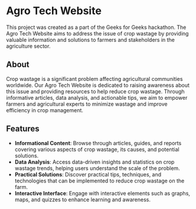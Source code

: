 
# Agro Tech Website

This project was created as a part of the Geeks for Geeks hackathon. The Agro Tech Website aims to address the issue of crop wastage by providing valuable information and solutions to farmers and stakeholders in the agriculture sector.

## About

Crop wastage is a significant problem affecting agricultural communities worldwide. Our Agro Tech Website is dedicated to raising awareness about this issue and providing resources to help reduce crop wastage. Through informative articles, data analysis, and actionable tips, we aim to empower farmers and agricultural experts to minimize wastage and improve efficiency in crop management.

## Features

- **Informational Content**: Browse through articles, guides, and reports covering various aspects of crop wastage, its causes, and potential solutions.
- **Data Analysis**: Access data-driven insights and statistics on crop wastage trends, helping users understand the scale of the problem.
- **Practical Solutions**: Discover practical tips, techniques, and technologies that can be implemented to reduce crop wastage on the farm.
- **Interactive Interface**: Engage with interactive elements such as graphs, maps, and quizzes to enhance learning and awareness.




